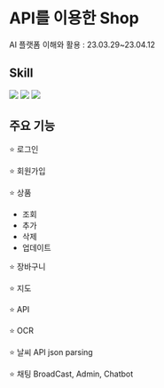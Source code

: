 # API를 이용한 Shop

AI 플랫폼 이해와 활용 : 23.03.29~23.04.12

## Skill
<img src="https://img.shields.io/badge/springboot-6DB33F?style=for-the-badge&logo=springboot&logoColor=white">
<img src="https://img.shields.io/badge/mysql-4479A1?style=for-the-badge&logo=mysql&logoColor=white">
<img src="https://img.shields.io/badge/Thymeleaf-%23005C0F.svg?style=for-the-badge&logo=Thymeleaf&logoColor=white">


## 주요 기능
:star: 로그인

:star: 회원가입

:star: 상품

  * 조회
  * 추가
  * 삭제
  * 업데이트

:star: 장바구니

:star: 지도

:star: API

:star: OCR

:star: 날씨 API json parsing


:star: 채팅
BroadCast, Admin, Chatbot
